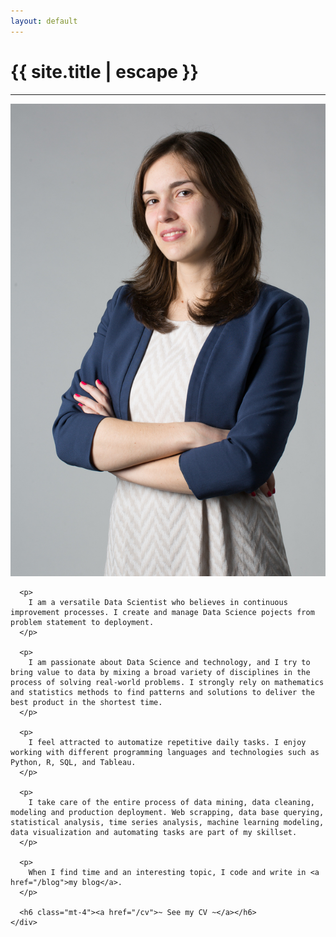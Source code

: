 ```yaml
---
layout: default
---
```


<h1 class="text-center title">{{ site.title | escape }}</h1>
<hr class="title mb-5">
<div class="row">
  <div class="col-lg-3 col-md-4 col-sm-4 col-xs-12">
    <img src="/img/AnaMariaMartinez.jpg" alt="Martin Berdini Mateo" class="martin-img">
  </div>

  <div class="col-lg-9 col-md-8 col-sm-8 col-xs-12">
    <div class="mb-2">

      <p>
        I am a versatile Data Scientist who believes in continuous improvement processes. I create and manage Data Science pojects from problem statement to deployment.
      </p>

      <p>
        I am passionate about Data Science and technology, and I try to bring value to data by mixing a broad variety of disciplines in the process of solving real-world problems. I strongly rely on mathematics and statistics methods to find patterns and solutions to deliver the best product in the shortest time.
      </p>

      <p>
        I feel attracted to automatize repetitive daily tasks. I enjoy working with different programming languages and technologies such as Python, R, SQL, and Tableau.
      </p>

      <p>
        I take care of the entire process of data mining, data cleaning, modeling and production deployment. Web scrapping, data base querying, statistical analysis, time series analysis, machine learning modeling, data visualization and automating tasks are part of my skillset.
      </p>

      <p>
        When I find time and an interesting topic, I code and write in <a href="/blog">my blog</a>.
      </p>

      <h6 class="mt-4"><a href="/cv">~ See my CV ~</a></h6>
    </div>
  </div>
</div>

